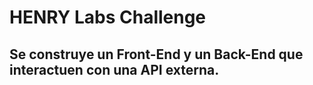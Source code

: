 # HENRY Labs Challenge

## Se construye un Front-End y un Back-End que interactuen con una API externa.